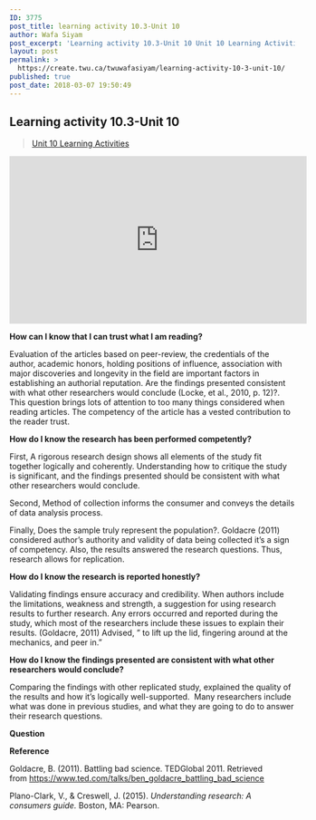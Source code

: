```yaml
---
ID: 3775
post_title: learning activity 10.3-Unit 10
author: Wafa Siyam
post_excerpt: 'Learning activity 10.3-Unit 10 Unit 10 Learning Activities How can I know that I can trust what I am reading? Evaluation of the articles based&nbsp;on peer-review, the credentials of the author, academic honors, holding positions of influence, association with major discoveries and longevity in the field are important factors in establishing an authorial reputation. Are &hellip; <p><a href="https://create.twu.ca/twuwafasiyam/learning-activity-10-3-unit-10/">Continue reading<span> "learning activity 10.3-Unit 10"</span></a></p>'
layout: post
permalink: >
  https://create.twu.ca/twuwafasiyam/learning-activity-10-3-unit-10/
published: true
post_date: 2018-03-07 19:50:49
---
```

<h2><strong>Learning activity 10.3-Unit 10</strong></h2>

<blockquote class="wp-embedded-content" data-secret="COi4gOVarR"><a href="https://create.twu.ca/ldrs591-sp18/unit-10-learning-activities/">Unit 10 Learning Activities</a></p></blockquote>



<iframe class="wp-embedded-content" sandbox="allow-scripts" security="restricted" src="https://create.twu.ca/ldrs591-sp18/unit-10-learning-activities/embed/#?secret=COi4gOVarR" data-secret="COi4gOVarR" width="525" height="296" title="&#8220;Unit 10 Learning Activities&#8221; &#8212; Leadership 591: Scholarly Inquiry" frameborder="0" marginwidth="0" marginheight="0" scrolling="no"></iframe>

<strong>How can I know that I can trust what I am reading?</strong>

Evaluation of the articles based on peer-review, the credentials of the author, academic honors, holding positions of influence, association with major discoveries and longevity in the field are important factors in establishing an authorial reputation. Are the findings presented consistent with what other researchers would conclude (Locke, et al., 2010, p. 12)?. This question brings lots of attention to too many things considered when reading articles. The competency of the article has a vested contribution to the reader trust.

<strong>How do I know the research has been performed competently?</strong>

First, A rigorous research design shows all elements of the study fit together logically and coherently. Understanding how to critique the study is significant, and the findings presented should be consistent with what other researchers would conclude.

Second, Method of collection informs the consumer and conveys the details of data analysis process.

Finally, Does the sample truly represent the population?. Goldacre (2011) considered author’s authority and validity of data being collected it’s a sign of competency. Also, the results answered the research questions. Thus, research allows for replication.

<strong>How do I know the research is reported honestly?</strong>

Validating findings ensure accuracy and credibility. When authors include the limitations, weakness and strength, a suggestion for using research results to further research. Any errors occurred and reported during the study, which most of the researchers include these issues to explain their results. (Goldacre, 2011) Advised, &#8221; to lift up the lid, fingering around at the mechanics, and peer in.”

<strong>How do I know the findings presented are consistent with what other researchers would conclude?</strong>

Comparing the findings with other replicated study, explained the quality of the results and how it&#8217;s logically well-supported.  Many researchers include what was done in previous studies, and what they are going to do to answer their research questions.

<strong>Question</strong>

<strong>Reference</strong>

Goldacre, B. (2011). Battling bad science. TEDGlobal 2011. Retrieved from https://www.ted.com/talks/ben_goldacre_battling_bad_science

Plano-Clark, V., &amp; Creswell, J. (2015). <em>Understanding research: A consumers guide.</em> Boston, MA: Pearson.